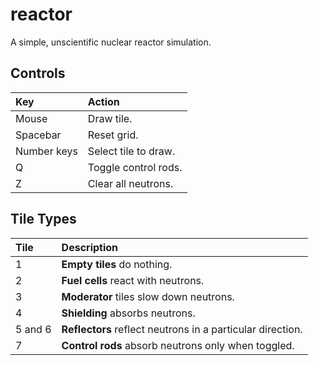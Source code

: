 # reactor

A simple, unscientific nuclear reactor simulation.

## Controls

| Key         | Action               |
| :---------- | :------------------- |
| Mouse       | Draw tile.           |
| Spacebar    | Reset grid.          |
| Number keys | Select tile to draw. |
| Q           | Toggle control rods. |
| Z           | Clear all neutrons.  |

## Tile Types

| Tile    | Description                                                |
| :------ | :--------------------------------------------------------- |
| 1       | **Empty tiles** do nothing.                                |
| 2       | **Fuel cells** react with neutrons.                        |
| 3       | **Moderator** tiles slow down neutrons.                    |
| 4       | **Shielding** absorbs neutrons.                            |
| 5 and 6 | **Reflectors** reflect neutrons in a particular direction. |
| 7       | **Control rods** absorb neutrons only when toggled.        |

